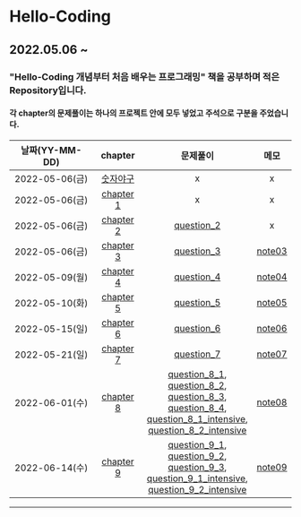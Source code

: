 # Hello-Coding

## 2022.05.06 ~

### "Hello-Coding 개념부터 처음 배우는 프로그래밍" 책을 공부하며 적은 Repository입니다. 

#### 각 chapter의 문제풀이는 하나의 프로젝트 안에 모두 넣었고 주석으로 구분을 주었습니다.

|날짜(YY-MM-DD)|chapter|문제풀이|메모|
|:---:|:---:|:---:|:---:|
|2022-05-06(금)|[숫자야구](https://github.com/Captap061/Hello-Coding/blob/main/Projects/intro/UltimateBaseball/Program.cs)|x|x|
|2022-05-06(금)|[chapter 1](https://github.com/Captap061/Hello-Coding/tree/main/Projects/intro/01/MyFirstProgram)|x|x|
|2022-05-06(금)|[chapter 2](https://github.com/Captap061/Hello-Coding/tree/main/Projects/intro/02)|[question_2](https://github.com/Captap061/Hello-Coding/blob/main/Projects/intro/02/question_2.md)|x|
|2022-05-06(금)|[chapter 3](https://github.com/Captap061/Hello-Coding/tree/main/Projects/intro/03)|[question_3](https://github.com/Captap061/Hello-Coding/blob/main/Projects/intro/03/question_3.md)|[note03](https://github.com/Captap061/Hello-Coding/blob/main/Projects/intro/03/note03.md)|
|2022-05-09(월)|[chapter 4](https://github.com/Captap061/Hello-Coding/tree/main/Projects/intro/04)|[question_4](https://github.com/Captap061/Hello-Coding/blob/main/Projects/intro/04/question_4/Program.cs)|[note04](https://github.com/Captap061/Hello-Coding/blob/main/Projects/intro/04/note04.md)|
|2022-05-10(화)|[chapter 5](https://github.com/Captap061/Hello-Coding/tree/main/Projects/intro/05)|[question_5](https://github.com/Captap061/Hello-Coding/blob/main/Projects/intro/05/question_5/Program.cs)|[note05](https://github.com/Captap061/Hello-Coding/blob/main/Projects/intro/05/note05.md)|
|2022-05-15(일)|[chapter 6](https://github.com/Captap061/Hello-Coding/tree/main/Projects/intro/06)|[question_6](https://github.com/Captap061/Hello-Coding/tree/main/Projects/intro/06/question_6)|[note06](https://github.com/Captap061/Hello-Coding/blob/main/Projects/intro/06/note06.md)|
|2022-05-21(일)|[chapter 7](https://github.com/Captap061/Hello-Coding/tree/main/Projects/intro/07)|[question_7](https://github.com/Captap061/Hello-Coding/tree/main/Projects/intro/07/question_7)|[note07](https://github.com/Captap061/Hello-Coding/blob/main/Projects/intro/07/note07.md)|
|2022-06-01(수)|[chapter 8](https://github.com/Captap061/Hello-Coding/tree/main/Projects/intro/08)|[question_8_1](https://github.com/Captap061/Hello-Coding/blob/main/Projects/intro/08/question_8_1/Program.cs),<br> [question_8_2](https://github.com/Captap061/Hello-Coding/tree/main/Projects/intro/08/question_8_2/Program.cs),<br> [question_8_3](https://github.com/Captap061/Hello-Coding/tree/main/Projects/intro/08/question_8_3/Program.cs),<br> [question_8_4](https://github.com/Captap061/Hello-Coding/tree/main/Projects/intro/08/question_8_4/Program.cs),<br> [question_8_1_intensive](https://github.com/Captap061/Hello-Coding/tree/main/Projects/intro/08/question_8_1_intensive/Program.cs),<br> [question_8_2_intensive](https://github.com/Captap061/Hello-Coding/tree/main/Projects/intro/08/question_8_2_intensive/Program.cs) |[note08](https://github.com/Captap061/Hello-Coding/blob/main/Projects/intro/08/note08.md)|
|2022-06-14(수)|[chapter 9](https://github.com/Captap061/Hello-Coding/tree/main/Projects/intro/09)|[question_9_1](https://github.com/Captap061/Hello-Coding/blob/main/Projects/intro/09/question_9_1/Program.cs),<br> [question_9_2](https://github.com/Captap061/Hello-Coding/tree/main/Projects/intro/09/question_9_2/Program.cs),<br> [question_9_3](https://github.com/Captap061/Hello-Coding/tree/main/Projects/intro/09/question_9_3/Program.cs),<br> [question_9_1_intensive](https://github.com/Captap061/Hello-Coding/tree/main/Projects/intro/09/question_9_1_intensive/Program.cs),<br> [question_9_2_intensive](https://github.com/Captap061/Hello-Coding/tree/main/Projects/intro/09/question_9_2_intensive/Program.cs) |[note09](https://github.com/Captap061/Hello-Coding/blob/main/Projects/intro/09/note09.md)|
---

